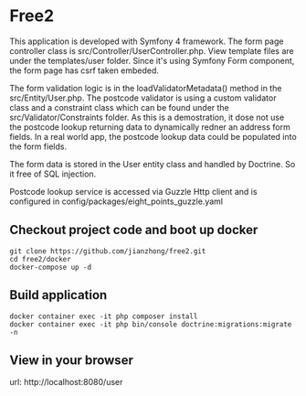 # Free2

This application is developed with Symfony 4 framework. The form page controller class is src/Controller/UserController.php. View template files are under the templates/user folder. Since it's using Symfony Form component, the form page has csrf taken embeded.

The form validation logic is in the loadValidatorMetadata() method in the src/Entity/User.php. The postcode validator is using a custom validator class and a constraint class which can be found under the src/Validator/Constraints folder. As this is a demostration, it dose not use the postcode lookup returning data to dynamically redner an address form fields. In a real world app, the postcode lookup data could be populated into the form fields.

The form data is stored in the User entity class and handled by Doctrine. So it free of SQL injection.

Postcode lookup service is accessed via Guzzle Http client and is configured in config/packages/eight_points_guzzle.yaml

## Checkout project code and boot up docker
```
git clone https://github.com/jianzhong/free2.git
cd free2/docker
docker-compose up -d
```

## Build application
```
docker container exec -it php composer install
docker container exec -it php bin/console doctrine:migrations:migrate -n
```

## View in your browser

url: http://localhost:8080/user
